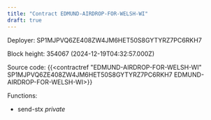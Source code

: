 ```yaml
---
title: "Contract EDMUND-AIRDROP-FOR-WELSH-WI"
draft: true
---
```

Deployer: SP1MJPVQ6ZE408ZW4JM6HET50S8GYTYRZ7PC6RKH7


 



Block height: 354067 (2024-12-19T04:32:57.000Z)

Source code: {{<contractref "EDMUND-AIRDROP-FOR-WELSH-WI" SP1MJPVQ6ZE408ZW4JM6HET50S8GYTYRZ7PC6RKH7 EDMUND-AIRDROP-FOR-WELSH-WI>}}

Functions:

* send-stx _private_
